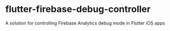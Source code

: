 # flutter-firebase-debug-controller
A solution for controlling Firebase Analytics debug mode in Flutter iOS apps
